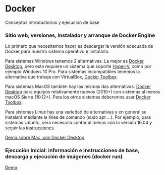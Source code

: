 # Docker
Conceptos introductorios y ejecución de base

### Sitio web, versiones, instalador y arranque de Docker Engine

Lo primero que necesitamos hacer es descargar la versión adecuada de Docker para nuestro sistema operativo e instalarla.

Para sistemas Windows tenemos 2 alternativas. La mejor es [Docker Desktop](https://hub.docker.com/?overlay=onboarding), pero esta requiere un sistema que soporte [Hyper-V](https://docs.microsoft.com/es-es/virtualization/hyper-v-on-windows/quick-start/enable-hyper-v), como por ejemplo Windows 10 Pro. Para sistemas incompatibles tenemos la alternativa que trabaja con VirtualBox, [Docker Toolbox](https://github.com/docker/toolbox/releases).

Para sistemas MacOS también hay las mismas dos alternativas. [Docker Desktop](https://hub.docker.com/editions/community/docker-ce-desktop-mac) para equipos relativamente nuevos (2010+) con sistemas al menos macOS Sierra (10.12+). Para los otros sistemas deberemos usar [Docker Toolbox](https://github.com/docker/toolbox/releases).

Para sistemas Linux hay una variedad de alternativas y en general se instalará mediante la línea de comando (sudo apt ...). Por ejemplo, para sistemas Ubuntu, será necesario contar al menos con la versión 16.04 y seguir las [instrucciones](https://docs.docker.com/install/linux/docker-ce/ubuntu/).

[Demo sobre Mac, con Docker Desktop](https://youtu.be/OoroNAx8bxk)

### Ejecución inicial: información e instrucciones de base, descarga y ejecución de imágenes (docker run)

[Demo](https://youtu.be/CujFPAYeSQ0)

